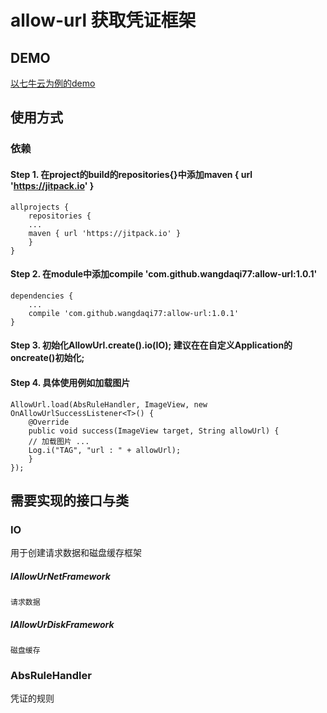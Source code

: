 # allow-url 获取凭证框架

## DEMO
[以七牛云为例的demo](https://github.com/wangdaqi77/AllowUrlForQiNiu)

## 使用方式

### 依赖
#### Step 1. 在project的build的repositories{}中添加maven { url 'https://jitpack.io' }

	allprojects {
	    repositories {
		...
		maven { url 'https://jitpack.io' }
	    }
	}
#### Step 2. 在module中添加compile 'com.github.wangdaqi77:allow-url:1.0.1'	
	dependencies {
	    ...
	    compile 'com.github.wangdaqi77:allow-url:1.0.1'
	}
#### Step 3. 初始化AllowUrl.create().io(IO); 建议在在自定义Application的oncreate()初始化;

#### Step 4. 具体使用例如加载图片
	AllowUrl.load(AbsRuleHandler, ImageView, new OnAllowUrlSuccessListener<T>() {
	    @Override
	    public void success(ImageView target, String allowUrl) {
		// 加载图片 ...
		Log.i("TAG", "url : " + allowUrl);
	    }
	});

## 需要实现的接口与类

### IO
用于创建请求数据和磁盘缓存框架
##### IAllowUrNetFramework<P>
	请求数据
##### IAllowUrDiskFramework
	磁盘缓存

### AbsRuleHandler
凭证的规则
